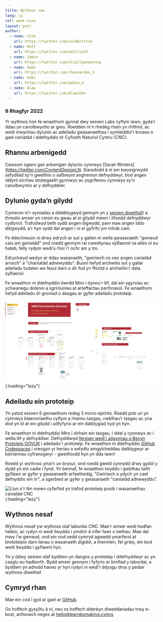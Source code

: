 ```yaml
---
title: Wythnos naw
lang: cy
ref: week-nine
layout: post
author:
  - name: Colm
    url: https://twitter.com/colmbritton
  - name: Matt
    url: https://twitter.com/mattlucht
  - name: Jamie
    url: https://twitter.com/itsallgonewrong
  - name: Gwen
    url: https://twitter.com/cheesecake_b
  - name: Gabi
    url: https://twitter.com/gabim_e
  - name: Alaw
    url: https://twitter.com/AlawJohn
---
```


### 9 Rhagfyr 2022

Yr wythnos hon fe wnaethom gynnal dwy sesiwn Labs cyflym iawn, gyda'r ddau yn canolbwyntio ar greu. Roedden ni'n rhedeg rhain yn rhithiol, ac wedi mwynhau dylunio ac adeiladu gwasanaethau i symleiddio'r broses o gael caniatâd i ddefnyddio tir Cyfoeth Naturiol Cymru (CNC).

## Rhannu arbenigedd

Cawsom sgwrs gan arbenigwr dylunio cynnwys [Sarah Winters](https://twitter.com/ContentDesignLN. Siaradodd â ni am bwysigrwydd sefydliad sy'n gweithio o safbwynt anghenion defnyddwyr, bod angen iddynt sicrhau strategaeth gynnwys ac ysgrifennu cynnwys sy'n canolbwyntio ar y defnyddiwr.

## Dylunio gyda’n gilydd

Cymeron ni'r syniadau a ddatblygwyd gennym yn y [sesiwn diwethaf](https://learnbymaking.wales/en/updates/2022/12/02/week-eight.html)) a threulio amser yn ceisio eu gwau at ei gilydd mewn i lifoedd defnyddwyr cydlynol. Trafodwyd beth sydd angen digwydd, pam mae angen iddo ddigwydd, a'r hyn sydd dal angen i ni ei gyfrifo ym mhob cam. 

Fe ddechreuon ni drwy edrych ar sut y gallen ni wella gwasanaeth "gwneud cais am ganiatâd" ond roedd gennym rai cwestiynau sylfaenol na allen ni eu hateb, felly rydym wedi’u rhoi i’r ochr am y tro.

Edrychwyd wedyn ar ddau wasanaeth, "gwiriwch os oes angen caniatâd arnoch" a "chaniatâd adnewyddu". Buom hefyd archwilio sut y gallai adeiladu tudalen we fesul darn o dir fod yn ffordd o archwilio'r data sylfaenol.

Fe wnaethon ni ddefnyddio bwrdd Miro i dynnu'r llif, dal ein sgyrsiau ac ychwanegu dolenni a sgrinluniau at arteffactau perthnasol. Fe wnaethom hefyd adeiladu ôl-groniad o dasgau ar gyfer adeiladu prototeip.

![Sgrinlun o'r bwrdd miro a ddefnyddiwyd i dynnu'r llif, dal ein sgyrsiau ac ychwanegu dolenni a sgrinluniau i arteffactau perthnasol](/assets/images/service-design-collab.png){:loading="lazy"}

## Adeiladu ein prototeip

Yn ystod sesiwn 6 gwnaethom redeg 3 micro-sprints. Roedd pob un yn cynnwys blaenoriaethu cyflym a rhannu tasgau, cwblhau’r tasgau ac yna dod yn ôl at ein gilydd i adfyfyrio ar ein datblygiad hyd yn hyn.

Fe wnaethon ni ddefnyddio Miro i olrhain ein tasgau, i ddal y cynnwys ac i wella llif y defnyddiwr. Defnyddiwyd [fersiwn wedi'i ailgynnau o Becyn Prototeip GOVUK](https://github.com/learnbymakingwales/lbm-prototeip-cit) i adeiladu'r prototeip. Fe wnaethon ni ddefnyddio [GitHub Codespaces](https://github.com/features/codespaces) i oresgyn yr heriau o sefydlu amgylcheddau datblygwyr ar beiriannau cyfranogwyr - gweithiodd hyn yn dda iawn!

Roedd yr wythnos yma’n un brysur, ond roedd gweld cynnydd drwy gydol y dydd yn ein cadw i fynd. Yn bennaf, fe wnaethon lwyddo i gwblhau taith gyflawn ar gyfer y gwasanaeth arfaethedig, "Gwiriwch a ydych yn cael defnyddio ein tir", a sgerbwd ar gyfer y gwasanaeth "caniatâd adnewyddu".

![Llun o'r tîm mewn cyfarfod yn trafod prototeip posib i wasanaethau caniatâd CNC](/assets/images/prototype-making-collab.png){:loading="lazy"}

## Wythnos nesaf

Wythnos nesaf yw wythnos olaf labordai CNC. Mae'r amser wedi hedfan heibio, ac rydyn ni wedi llwyddo i ymdrin â nifer fawr o bethau. Mae dal mwy i'w gwneud, ond ein nod oedd cymryd agwedd ymarferol at brototeipio darn tenau o wasanaeth digidol, a theimlwn, fel grŵp, ein bod wedi llwyddo i gyflawni hyn.

Yn y ddwy sesiwn olaf byddwn yn dangos y prototeip i ddefnyddwyr ac yn casglu eu hadborth. Bydd amser gennym i fyfyrio ar brofiad y labordai, a byddwn yn adrodd hanes yr hyn rydyn ni wedi'i ddysgu dros y pedair wythnos diwethaf.

## Cymryd rhan
Mae ein cod i gyd ar gael ar [GitHub](https://github.com/orgs/learnbymakingwales/repositories).

Os hoffech gysylltu â ni, neu os hoffech dderbyn diweddariadau trwy e-bost, anfonwch neges at [hello@learnbymaking.cymru](mailTo:hello@learnbymaking.wales)
